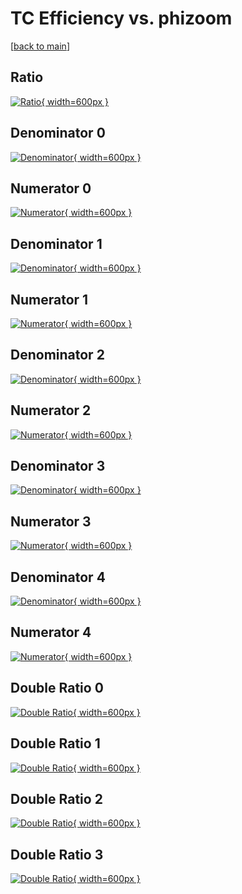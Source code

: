 # TC Efficiency vs. phizoom

[[back to main](./)]



## Ratio

[![Ratio](../mtv/var/TC_vtr_13_1_eff_phizoom.png){ width=600px }](../mtv/var/TC_vtr_13_1_eff_phizoom.pdf)

## Denominator 0

[![Denominator](../mtv/den/TC_vtr_13_1_eff_phizoom_den0.png){ width=600px }](../mtv/den/TC_vtr_13_1_eff_phizoom_den0.pdf)

## Numerator 0

[![Numerator](../mtv/num/TC_vtr_13_1_eff_phizoom_num0.png){ width=600px }](../mtv/num/TC_vtr_13_1_eff_phizoom_num0.pdf)

## Denominator 1

[![Denominator](../mtv/den/TC_vtr_13_1_eff_phizoom_den1.png){ width=600px }](../mtv/den/TC_vtr_13_1_eff_phizoom_den1.pdf)

## Numerator 1

[![Numerator](../mtv/num/TC_vtr_13_1_eff_phizoom_num1.png){ width=600px }](../mtv/num/TC_vtr_13_1_eff_phizoom_num1.pdf)

## Denominator 2

[![Denominator](../mtv/den/TC_vtr_13_1_eff_phizoom_den2.png){ width=600px }](../mtv/den/TC_vtr_13_1_eff_phizoom_den2.pdf)

## Numerator 2

[![Numerator](../mtv/num/TC_vtr_13_1_eff_phizoom_num2.png){ width=600px }](../mtv/num/TC_vtr_13_1_eff_phizoom_num2.pdf)

## Denominator 3

[![Denominator](../mtv/den/TC_vtr_13_1_eff_phizoom_den3.png){ width=600px }](../mtv/den/TC_vtr_13_1_eff_phizoom_den3.pdf)

## Numerator 3

[![Numerator](../mtv/num/TC_vtr_13_1_eff_phizoom_num3.png){ width=600px }](../mtv/num/TC_vtr_13_1_eff_phizoom_num3.pdf)

## Denominator 4

[![Denominator](../mtv/den/TC_vtr_13_1_eff_phizoom_den4.png){ width=600px }](../mtv/den/TC_vtr_13_1_eff_phizoom_den4.pdf)

## Numerator 4

[![Numerator](../mtv/num/TC_vtr_13_1_eff_phizoom_num4.png){ width=600px }](../mtv/num/TC_vtr_13_1_eff_phizoom_num4.pdf)

## Double Ratio 0

[![Double Ratio](../mtv/ratio/TC_vtr_13_1_eff_phizoom_ratio0.png){ width=600px }](../mtv/ratio/TC_vtr_13_1_eff_phizoom_ratio0.pdf)

## Double Ratio 1

[![Double Ratio](../mtv/ratio/TC_vtr_13_1_eff_phizoom_ratio1.png){ width=600px }](../mtv/ratio/TC_vtr_13_1_eff_phizoom_ratio1.pdf)

## Double Ratio 2

[![Double Ratio](../mtv/ratio/TC_vtr_13_1_eff_phizoom_ratio2.png){ width=600px }](../mtv/ratio/TC_vtr_13_1_eff_phizoom_ratio2.pdf)

## Double Ratio 3

[![Double Ratio](../mtv/ratio/TC_vtr_13_1_eff_phizoom_ratio3.png){ width=600px }](../mtv/ratio/TC_vtr_13_1_eff_phizoom_ratio3.pdf)

